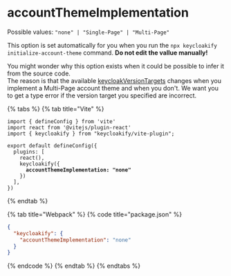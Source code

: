 # accountThemeImplementation

Possible values: `"none" | "Single-Page" | "Multi-Page"`

This option is set automatically for you when you run the `npx keycloakify initialize-account-theme` command. **Do not edit the vallue manually!**

You might wonder why this option exists when it could be possible to infer it from the source code.\
The reason is that the available [keycloakVersionTargets](keycloakversiontargets.md) changes when you implement a Multi-Page account theme and when you don't. We want you to get a type error if the version target you specified are incorrect.

{% tabs %}
{% tab title="Vite" %}
<pre class="language-typescript" data-title="vite.config.ts"><code class="lang-typescript">import { defineConfig } from 'vite'
import react from '@vitejs/plugin-react'
import { keycloakify } from "keycloakify/vite-plugin";

export default defineConfig({
  plugins: [
    react(), 
    keycloakify({
<strong>      accountThemeImplementation: "none"
</strong>    })
  ],
})
</code></pre>
{% endtab %}

{% tab title="Webpack" %}
{% code title="package.json" %}
```json
{
  "keycloakify": {
    "accountThemeImplementation": "none"
  }
}
```
{% endcode %}
{% endtab %}
{% endtabs %}

